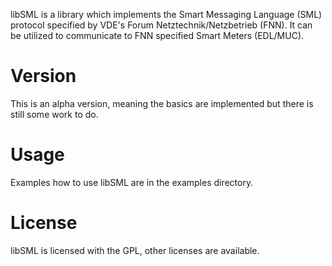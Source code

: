 libSML is a library which implements the Smart Messaging Language (SML) protocol specified by VDE's Forum Netztechnik/Netzbetrieb (FNN).
It can be utilized to communicate to FNN specified Smart Meters (EDL/MUC).

# Version
This is an alpha version, meaning the basics are implemented but there is still some work to do.

# Usage
Examples how to use libSML are in the examples directory.

# License
libSML is licensed with the GPL, other licenses are available.
